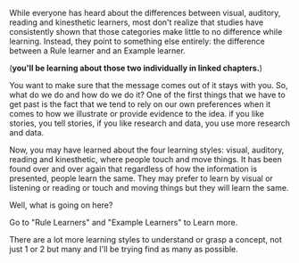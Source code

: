 While everyone has heard about the differences between visual, auditory, reading and kinesthetic learners, most don't realize that studies have consistently shown that those categories make little to no difference while learning. Instead, they point to something else entirely: the difference between a Rule learner and an Example learner.

(**you'll be learning about those two individually in linked chapters.**)

You want to make sure that the message comes out of it stays with you. So, what do we do and how do we do it? One of the first things that we have to get past is the fact that we tend to rely on our own preferences when it comes to how we illustrate or provide evidence to the idea. if you like stories, you tell stories, if you like research and data, you use more research and data.

Now, you may have learned about the four learning styles: visual, auditory, reading and kinesthetic, where people touch and move things. It has been found over and over again that regardless of how the information is presented, people learn the same. They may prefer to learn by visual or listening or reading or touch and moving things but they will learn the same.

Well, what is going on here?

Go to "Rule Learners" and "Example Learners" to Learn more.

There are a lot more learning styles to understand or grasp a concept, not just 1 or 2 but many and I'll be trying find as many as possible.